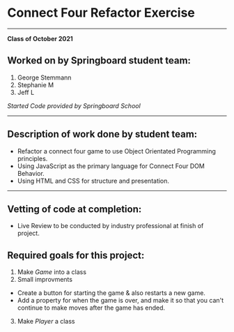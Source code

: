 # Connect Four Refactor Exercise
***
**Class of October 2021**
## Worked on by Springboard student team:
1. George Stemmann
2. Stephanie M
3. Jeff L

*Started Code provided by Springboard School*
***

## Description of work done by student team:
* Refactor a connect four game to use Object Orientated Programming principles.
* Using JavaScript as the primary language for Connect Four DOM Behavior.
* Using HTML and CSS for structure and presentation.
***

## Vetting of code at completion:
* Live Review to be conducted by industry professional at finish of project.

## Required goals for this project:
1. Make *Game* into a class
2. Small improvments
  * Create a button for starting the game & also restarts a new game.
  * Add a property for when the game is over, and make it so that you can't continue to make moves after the game has ended.
3. Make *Player* a class
